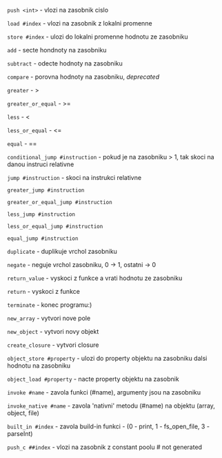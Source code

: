 `push <int>` - vlozi na zasobnik cislo

`load #index` - vlozi na zasobnik z lokalni promenne

`store #index` - ulozi do lokalni promenne hodnotu ze zasobniku

`add` - secte hondnoty na zasobniku

`subtract` - odecte hodnoty na zasobniku

`compare` - porovna hodnoty na zasobniku, *deprecated*

`greater` - >

`greater_or_equal` - >=

`less` - <

`less_or_equal` - <=

`equal` - ==

`conditional_jump #instruction` - pokud je na zasobniku > 1, tak skoci na danou instruci relativne

`jump #instruction` - skoci na instrukci relativne

`greater_jump #instruction`

`greater_or_equal_jump #instruction`

`less_jump #instruction`

`less_or_equal_jump #instruction`

`equal_jump #instruction`

`duplicate` - duplikuje vrchol zasobniku

`negate` - neguje vrchol zasobniku, 0 -> 1, ostatni -> 0

`return_value` - vyskoci z funkce a vrati hodnotu ze zasobniku

`return` - vyskoci z funkce

`terminate` - konec programu:)

`new_array` - vytvori nove pole

`new_object` - vytvori novy objekt

`create_closure` - vytvori closure

`object_store #property` - ulozi do property objektu na zasobniku dalsi hodnotu na zasobniku

`object_load #property` - nacte property objektu na zasobnik

`invoke #name` - zavola funkci (#name), argumenty jsou na zasobniku 
 
`invoke_native #name` - zavola 'nativni' metodu (#name) na objektu (array, object, file) 

`built_in #index` - zavola build-in funkci - (0 - print, 1 - fs_open_file, 3 - parseInt)

`push_c ##index` - vlozi na zasobnik z constant poolu # not generated
